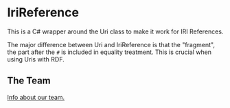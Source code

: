 # IriReference
This is a C# wrapper around the Uri class to make it work for IRI References.

The major difference between Uri and IriReference is that the "fragment", the part after the `#` is included in equality treatment.
This is crucial when using Uris with RDF.

## The Team
[Info about our team.](https://github.com/equinor/team-semantic-infrastructure)
